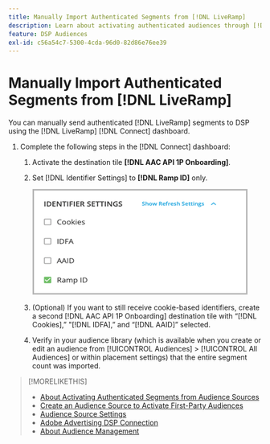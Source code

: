 ```yaml
---
title: Manually Import Authenticated Segments from [!DNL LiveRamp]
description: Learn about activating authenticated audiences through [!DNL LiveRamp].
feature: DSP Audiences
exl-id: c56a54c7-5300-4cda-96d0-82d86e76ee39
---
```

# Manually Import Authenticated Segments from [!DNL LiveRamp]

<!-- Title:
Workflow to Manually Import Authenticated Segments from [!DNL LiveRamp]
Manually Activate Authenticated Segments from [!DNL LiveRamp]
Manually Activate Authenticated Segments from Universal ID partners

If I change it, update filename, create a redirect from the old page to the new one, and update all x-refs.
-->

You can manually send authenticated [!DNL LiveRamp] segments to DSP using the [!DNL LiveRamp] [!DNL Connect] dashboard. 

<!-- 1. Probably selected by default for all users, but verifyContact `adcloud-support@adobe.com` to enable importing of [!UICONTROL LiveRamp] segments. Include the account name and applicable advertisers.  -->

<!--Is this necessary for this process, too?

1. For measurement using [[!DNL Adobe] [!DNL Analytics for Advertising]](/help/integrations/analytics/overview.md):

   Measurement requires all [prerequisites for implementing [!DNL Analytics for Advertising]](/help/integrations/analytics/prerequisites.md) and the [AMO ID and EF ID in your tracking URLs](/help/integrations/analytics/ids.md). In addition, you must deploy a second JavaScript tag for [!DNL RampIDs] on your webpages to match onsite events to ad impressions. Contact your Adobe Account Team to get the tag and instructions for where to implement it.

-->

1. Complete the following steps in the [!DNL Connect] dashboard:

   1. Activate the destination tile **[!DNL AAC API 1P Onboarding]**.

   1. Set [!DNL Identifier Settings] to **[!DNL Ramp ID]** only.

      ![Identifier settings](/help/dsp/assets/liveramp-tile-settings.png)

   1. (Optional) If you want to still receive cookie-based identifiers, create a second [!DNL AAC API 1P Onboarding] destination tile with “[!DNL Cookies],” "[!DNL IDFA],” and “[!DNL AAID]” selected.

   1. Verify in your audience library (which is available when you create or edit an audience from [!UICONTROL Audiences] > [!UICONTROL All Audiences] or within placement settings) that the entire segment count was imported.

>[!MORELIKETHIS]
>
>* [About Activating Authenticated Segments from Audience Sources](source-about.md)
>* [Create an Audience Source to Activate First-Party Audiences](source-create.md)
>* [Audience Source Settings](source-settings.md)
>* [Adobe Advertising DSP Connection](https://experienceleague.adobe.com/docs/experience-platform/destinations/catalog/advertising/adobe-advertising-cloud-connection.html)
>* [About Audience Management](/help/dsp/audiences/audience-about.md)
